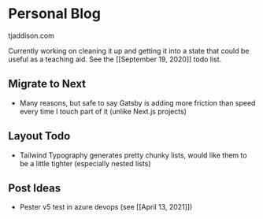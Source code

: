 # Personal Blog

tjaddison.com

Currently working on cleaning it up and getting it into a state that could be useful as a teaching aid. See the [[September 19, 2020]] todo list.

## Migrate to Next

- Many reasons, but safe to say Gatsby is adding more friction than speed every time I touch part of it (unlike Next.js projects)

## Layout Todo

- Tailwind Typography generates pretty chunky lists, would like them to be a little tighter (especially nested lists)

## Post Ideas

- Pester v5 test in azure devops (see [[April 13, 2021]])
